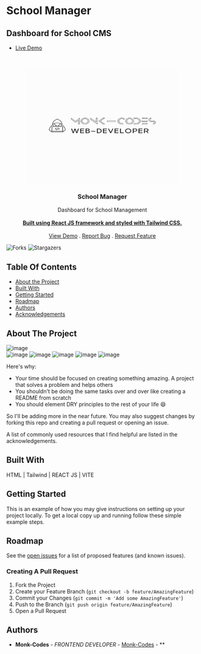 # School Manager
## Dashboard for School CMS
- [Live Demo](https://schoolmanager.vercel.app/)
<br/>
<p align="center">
<img src="logo.png" alt="image" width="400" height="300">
  <a href="https://github.com/Monk-Codes/schoolmanager">
  </a>
  <h3 align="center">School Manager</h3>

  <p align="center">
    Dashboard for School Management
    <br/>
    <br/>
    <a href="https://github.com/Monk-Codes/schoolmanager"><strong>Built using React JS framework and styled with Tailwind CSS.</strong></a>
    <br/>
    <br/>
    <a href="https://github.com/Monk-Codes/schoolmanager">View Demo</a>
    .
    <a href="https://github.com/Monk-Codes/schoolmanager/issues">Report Bug</a>
    .
    <a href="https://github.com/Monk-Codes/schoolmanager/issues">Request Feature</a>
  </p>
</p>

![Forks](https://img.shields.io/github/forks/Monk-Codes/schoolmanager?style=social) ![Stargazers](https://img.shields.io/github/stars/Monk-Codes/schoolmanager?style=social) 

## Table Of Contents

* [About the Project](#about-the-project)
* [Built With](#built-with)
* [Getting Started](#getting-started)
* [Roadmap](#roadmap)
* [Authors](#authors)
* [Acknowledgements](#acknowledgements)

## About The Project
![image](https://github.com/user-attachments/assets/121f86a4-cadf-42ae-9ec5-49cc685524c3)    
![image](https://github.com/user-attachments/assets/b9905423-83a8-4819-b1b6-260a25636c96)
![image](https://github.com/user-attachments/assets/2711dff9-12b5-4abe-9b47-40e49d1692d7)
![image](https://github.com/user-attachments/assets/f476ce75-1b9b-446a-99e8-6dab8344d4d9)
![image](https://github.com/user-attachments/assets/38721aa3-ed60-41b5-8813-db420ca0e81e)
![image](https://github.com/user-attachments/assets/9e2467da-7bc3-4da4-8394-d2d385ecdb57)





Here's why:

* Your time should be focused on creating something amazing. A project that solves a problem and helps others
* You shouldn't be doing the same tasks over and over like creating a README from scratch
* You should element DRY principles to the rest of your life :smile:

 So I'll be adding more in the near future. You may also suggest changes by forking this repo and creating a pull request or opening an issue.

A list of commonly used resources that I find helpful are listed in the acknowledgements.

## Built With

HTML | Tailwind | REACT JS | VITE 

## Getting Started

This is an example of how you may give instructions on setting up your project locally.
To get a local copy up and running follow these simple example steps.

## Roadmap

See the [open issues](https://github.com/Monk-Codes//issues) for a list of proposed features (and known issues).

### Creating A Pull Request

1. Fork the Project
2. Create your Feature Branch (`git checkout -b feature/AmazingFeature`)
3. Commit your Changes (`git commit -m 'Add some AmazingFeature'`)
4. Push to the Branch (`git push origin feature/AmazingFeature`)
5. Open a Pull Request

## Authors

* **Monk-Codes** - *FRONTEND DEVELOPER* - [Monk-Codes](https://github.com/Monk-Codes) - **
